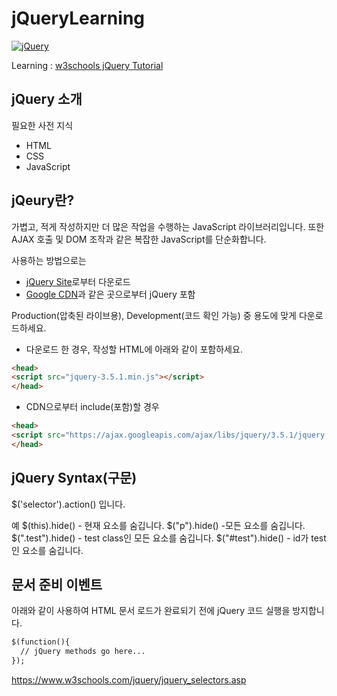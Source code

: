 # jQueryLearning
[![jQuery](https://jquery.com/jquery-wp-content/themes/jquery/images/logo-jquery.png "jQuery")](https://jquery.com/ "jQuery")

Learning : [w3schools jQuery Tutorial](https://www.w3schools.com/jquery/jquery_intro.asp "w3schools jQuery Tutorial")

jQuery 소개
---
필요한 사전 지식
- HTML
- CSS
- JavaScript

jQeury란?
---
가볍고, 적게 작성하지만 더 많은 작업을 수행하는 JavaScript 라이브러리입니다.
또한 AJAX 호출 및 DOM 조작과 같은 복잡한 JavaScript를 단순화합니다.

사용하는 방법으로는
- [jQuery Site](https://jquery.com/ "jQuery Site")로부터 다운로드
- [Google CDN](https://cloud.google.com/cdn "Google CDN")과 같은 곳으로부터 jQuery 포함

Production(압축된 라이브용), Development(코드 확인 가능) 중 용도에 맞게 다운로드하세요.

- 다운로드 한 경우, 작성할 HTML에 아래와 같이 포함하세요.
```html
<head>
<script src="jquery-3.5.1.min.js"></script>
</head>
```

- CDN으로부터 include(포함)할 경우
```html
<head>
<script src="https://ajax.googleapis.com/ajax/libs/jquery/3.5.1/jquery.min.js"></script>
</head>
```

jQuery Syntax(구문)
---
$('selector').action() 입니다.

예
$(this).hide() - 현재 요소를 숨깁니다.
$("p").hide() -모든 요소를 숨깁니다.
$(".test").hide() - test class인 모든 요소를 숨깁니다.
$("#test").hide() - id가 test인 요소를 숨깁니다.

문서 준비 이벤트
---
아래와 같이 사용하여 HTML 문서 로드가 완료되기 전에 jQuery 코드 실행을 방지합니다.
```html
$(function(){
  // jQuery methods go here...
});
```

https://www.w3schools.com/jquery/jquery_selectors.asp
